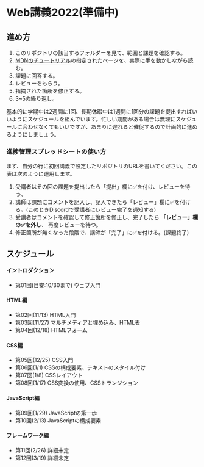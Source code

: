 # Web講義2022(準備中)

## 進め方
1. このリポジトリの該当するフォルダーを見て、範囲と課題を確認する。
2. [MDNのチュートリアル](https://developer.mozilla.org/ja/docs/Web/Tutorials)の指定されたページを、実際に手を動かしながら読む。
3. 課題に回答する。
4. レビューをもらう。
5. 指摘された箇所を修正する。
6. 3~5の繰り返し。

基本的に学期中は2週間に1回、長期休暇中は1週間に1回分の課題を提出すればいいようにスケジュールを組んでいます。忙しい期間がある場合は無理にスケジュールに合わせなくてもいいですが、あまりに遅れると催促するので計画的に進めるようにしましょう。

### 進捗管理スプレッドシートの使い方
まず、自分の行に初回講義で設定したリポジトリのURLを書いてください。この表は次のように運用します。

1. 受講者はその回の課題を提出したら「提出」欄に✅を付け、レビューを待つ。
2. 講師は課題にコメントを記入し、記入できたら「レビュー」欄に✅を付ける。(このときDiscordで受講者にレビュー完了を通知する)
4. 受講者はコメントを確認して修正箇所を修正し、完了したら **「レビュー」欄の✅を外し**、 再度レビューを待つ。
3. 修正箇所が無くなった段階で、講師が「完了」に✅を付ける。(課題終了)

## スケジュール
#### イントロダクション
* 第01回(目安:10/30まで) ウェブ入門

#### HTML編
* 第02回(11/13) HTML入門
* 第03回(11/27) マルチメディアと埋め込み、HTML表
* 第04回(12/18) HTMLフォーム

#### CSS編
* 第05回(12/25) CSS入門
* 第06回(1/1) CSSの構成要素、テキストのスタイル付け
* 第07回(1/8) CSSレイアウト
* 第08回(1/17) CSS変換の使用、CSSトランジション

#### JavaScript編
* 第09回(1/29) JavaScriptの第一歩
* 第10回(2/13) JavaScriptの構成要素

#### フレームワーク編
* 第11回(2/26) 詳細未定
* 第12回(3/19) 詳細未定
